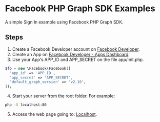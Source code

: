 # Facebook PHP Graph SDK Examples
A simple Sign In example using  Facebook PHP Graph SDK.

## Steps

1. Create a Facebook Developer account on [Facebook Developer](https://developers.facebook.com). 
2. Create an App on [Facebook Developer - Apps Dashboard](https://developers.facebook.com/apps/).
3. Use your App's APP_ID and APP_SECRET on the file app/init.php.

```php
$fb = new \Facebook\Facebook([
  'app_id' => 'APP_ID',
  'app_secret' => 'APP_SECRET',
  'default_graph_version' => 'v2.10',
]);
```
4. Start your server from the root folder. For example:
```cmd
php -S localhost:80
```

5. Access the web page going to: [Localhost](http://localhost).